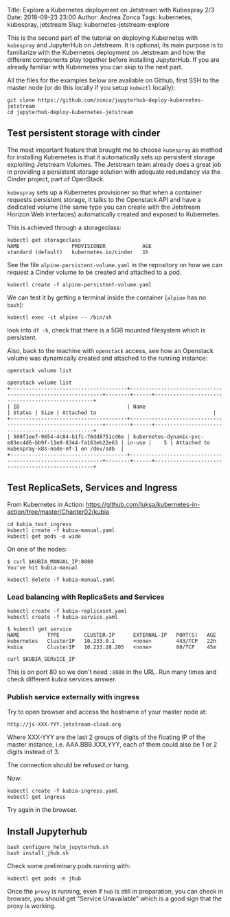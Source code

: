 Title: Explore a Kubernetes deployment on Jetstream with Kubespray 2/3
Date: 2018-09-23 23:00
Author: Andrea Zonca
Tags: kubernetes, kubespray, jetstream
Slug: kubernetes-jetstream-explore

This is the second part of the tutorial on deploying Kubernetes with `kubespray` and JupyterHub
on Jetstream.
It is optional, its main purpose is to familiarize with the Kubernetes deployment on Jetstream
and how the different components play together before installing JupyterHub.
If you are already familiar with Kubernetes you can skip to the next part.

All the files for the examples below are available on Github,
first SSH to the master node (or do this locally if you setup `kubectl` locally):

```
git clone https://github.com/zonca/jupyterhub-deploy-kubernetes-jetstream
cd jupyterhub-deploy-kubernetes-jetstream
```

## Test persistent storage with cinder

The most important feature that brought me to choose `kubespray` as method for installing Kubernetes
is that it automatically sets up persistent storage exploiting Jetstream Volumes.
The Jetstream team already does a great job in providing a persistent storage solution with adequate
redundancy via the Cinder project, part of OpenStack.

`kubespray` sets up a Kubernetes provisioner so that when a container requests persistent storage,
it talks to the Openstack API and have a dedicated volume (the same type you can create with the
Jetstream Horizon Web interfaces) automatically created and exposed to Kubernetes.

This is achieved through a storageclass:

```
kubectl get storageclass
NAME                 PROVISIONER            AGE
standard (default)   kubernetes.io/cinder   1h
```

See the file `alpine-persistent-volume.yaml` in the repository on how we can request a Cinder volume
to be created and attached to a pod.

```
kubectl create -f alpine-persistent-volume.yaml
```

We can test it by getting a terminal inside the container (`alpine` has no `bash`):

```
kubectl exec -it alpine -- /bin/sh
```

look into `df -h`, check that there is a 5GB mounted filesystem which is persistent.

Also, back to the machine with `openstack` access, see how an Openstack volume was dynamically created and attached to the running instance:

    openstack volume list


```
openstack volume list
+--------------------------------------+-------------------------------------------------------------+--------+------+--------------------------------------------------+
| ID                                   | Name                                                        | Status | Size | Attached to                                      |
+--------------------------------------+-------------------------------------------------------------+--------+------+--------------------------------------------------+
| 508f1ee7-9654-4c84-b1fc-76dd8751cd6e | kubernetes-dynamic-pvc-e83ec4d6-bb9f-11e8-8344-fa163eb22e63 | in-use |    5 | Attached to kubespray-k8s-node-nf-1 on /dev/sdb  |
+--------------------------------------+-------------------------------------------------------------+--------+------+--------------------------------------------------+
```

## Test ReplicaSets, Services and Ingress

From Kubernetes in Action:
<https://github.com/luksa/kubernetes-in-action/tree/master/Chapter02/kubia>

    cd kubia_test_ingress
    kubectl create -f kubia-manual.yaml
    kubectl get pods -o wide


On one of the nodes:

    $ curl $KUBIA_MANUAL_IP:8080
    You've hit kubia-manual

    kubectl delete -f kubia-manual.yaml

### Load balancing with ReplicaSets and Services

    kubectl create -f kubia-replicaset.yaml
    kubectl create -f kubia-service.yaml


```
$ kubectl get service
NAME         TYPE        CLUSTER-IP      EXTERNAL-IP   PORT(S)   AGE
kubernetes   ClusterIP   10.233.0.1      <none>        443/TCP   22h
kubia        ClusterIP   10.233.28.205   <none>        80/TCP    45m
```

    curl $KUBIA_SERVICE_IP

This is on port 80 so we don't need `:8080` in the URL.
Run many times and check different kubia services answer.

### Publish service externally with ingress

Try to open browser and access the hostname of your master node at:

    http://js-XXX-YYY.jetstream-cloud.org

Where XXX-YYY are the last 2 groups of digits of the floating IP of the master instance,
i.e. AAA.BBB.XXX.YYY, each of them could also be 1 or 2 digits instead of 3.

The connection should be refused or hang.

Now:

    kubectl create -f kubia-ingress.yaml
    kubectl get ingress

Try again in the browser.

## Install Jupyterhub

    bash configure_helm_jupyterhub.sh
    bash install_jhub.sh

Check some preliminary pods running with:

    kubectl get pods -n jhub

Once the `proxy` is running, even if `hub` is still in preparation, you can check
in browser, you should get "Service Unavailable" which is a good sign that
the proxy is working.
